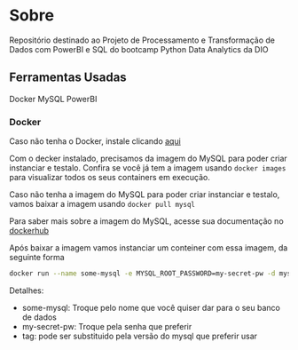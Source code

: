 # Sobre

Repositório destinado ao Projeto de Processamento e Transformação de Dados com PowerBI e SQL do bootcamp Python Data Analytics da DIO

## Ferramentas Usadas

Docker
MySQL
PowerBI

### Docker

Caso não tenha o Docker, instale clicando [aqui](https://github.com/mauriciobenjamin700/docker-learning)

Com o decker instalado, precisamos da imagem do MySQL para poder criar instanciar e testalo. Confira se você já tem a imagem usando `docker images` para visualizar todos os seus containers em execução.

Caso não tenha a imagem do MySQL para poder criar instanciar e testalo, vamos baixar a imagem usando `docker pull mysql`

Para saber mais sobre a imagem do MySQL, acesse sua documentação no [dockerhub](https://hub.docker.com/_/mysql)

Após baixar a imagem vamos instanciar um conteiner com essa imagem, da seguinte forma

```bash
docker run --name some-mysql -e MYSQL_ROOT_PASSWORD=my-secret-pw -d mysql:tag
```

Detalhes:

- some-mysql: Troque pelo nome que você quiser dar para o seu banco de dados
- my-secret-pw: Troque pela senha que preferir
- tag: pode ser substituido pela versão do mysql que preferir usar
